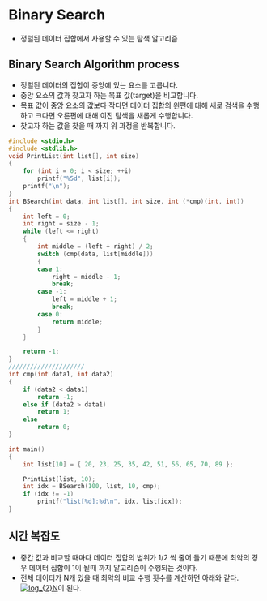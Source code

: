# Binary Search

- 정렬된 데이터 집합에서 사용할 수 있는 탐색 알고리즘

## Binary Search Algorithm process

- 정렬된 데이터의 집합이 중앙에 있는 요소를 고릅니다.
- 중앙 요쇼의 값과 찾고자 하는 목표 값(target)을 비교합니다.
- 목표 값이 중앙 요소의 값보다 작다면 데이터 집합의 왼편에 대해 새로 검색을 수행하고 크다면 오른편에 대해 이진 탐색을 새롭게 수행합니다.
- 찾고자 하는 값을 찾을 때 까지 위 과정을 반복합니다.

```c
#include <stdio.h>
#include <stdlib.h>
void PrintList(int list[], int size)
{
	for (int i = 0; i < size; ++i)
		printf("%5d", list[i]);
	printf("\n");
}
int BSearch(int data, int list[], int size, int (*cmp)(int, int))
{
	int left = 0;
	int right = size - 1;
	while (left <= right)
	{
		int middle = (left + right) / 2;
		switch (cmp(data, list[middle]))
		{
		case 1:
			right = middle - 1;
			break;
		case -1:
			left = middle + 1;
			break;
		case 0:
			return middle;
		}
	}

	return -1;
}
/////////////////////
int cmp(int data1, int data2)
{
	if (data2 < data1)
		return -1;
	else if (data2 > data1)
		return 1;
	else
		return 0;
}

int main()
{
	int list[10] = { 20, 23, 25, 35, 42, 51, 56, 65, 70, 89 };

	PrintList(list, 10);
	int idx = BSearch(100, list, 10, cmp);
	if (idx != -1)
		printf("list[%d]:%d\n", idx, list[idx]);
}

```

## 시간 복잡도

- 중간 값과 비교할 때마다 데이터 집합의 범위가 1/2 씩 줄어 들기 때문에 최악의 경우 데이터 집합이 1이 될때 까지 알고리즘이 수행되는 것이다.
- 전체 데이터가 N개 있을 때 최악의 비교 수행 횟수를 계산하면 아래와 같다.
  <a href="https://www.codecogs.com/eqnedit.php?latex=log_{2}N" target="_blank"><img src="https://latex.codecogs.com/gif.latex?log_{2}N" title="log_{2}N" /></a>이 된다.

